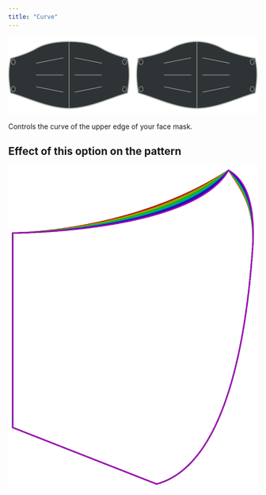 ```yaml
---
title: "Curve"
---
```


![Curve option](./curve.svg)

Controls the curve of the upper edge of your face mask.

## Effect of this option on the pattern

![This image shows the effect of this option by superimposing several variants that have a different value for this option](florence_curve_sample.svg "Effect of this option on the pattern")
